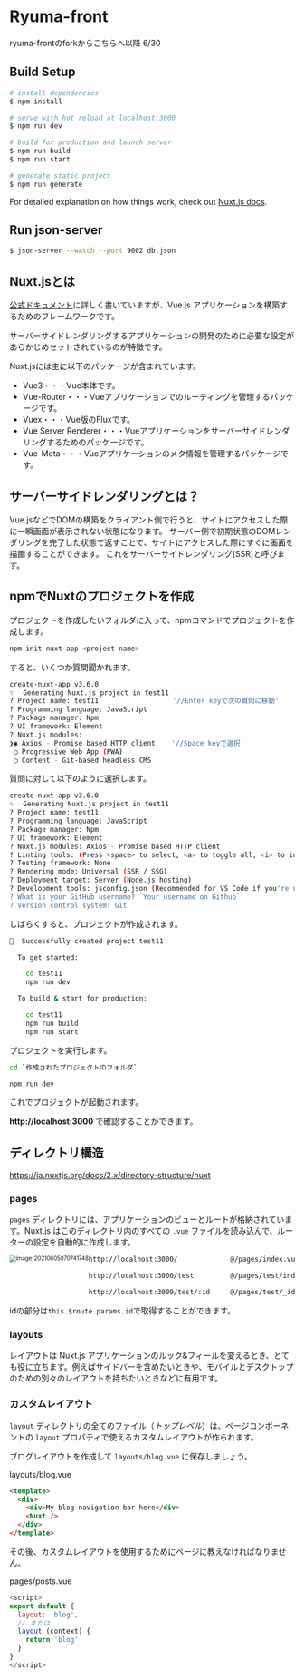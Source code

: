 # Ryuma-front 
ryuma-frontのforkからこちらへ以降 6/30

## Build Setup

```bash
# install dependencies
$ npm install

# serve with hot reload at localhost:3000
$ npm run dev

# build for production and launch server
$ npm run build
$ npm run start

# generate static project
$ npm run generate
```

For detailed explanation on how things work, check out [Nuxt.js docs](https://nuxtjs.org).

## Run json-server
```bash
$ json-server --watch --port 9002 db.json
```


## Nuxt.jsとは

[公式ドキュメント](https://ja.nuxtjs.org/guide)に詳しく書いていますが、Vue.js アプリケーションを構築するためのフレームワークです。

サーバーサイドレンダリングするアプリケーションの開発のために必要な設定があらかじめセットされているのが特徴です。

Nuxt.jsには主に以下のパッケージが含まれています。

- Vue3・・・Vue本体です。
- Vue-Router・・・Vueアプリケーションでのルーティングを管理するパッケージです。
- Vuex・・・Vue版のFluxです。
- Vue Server Renderer・・・Vueアプリケーションをサーバーサイドレンダリングするためのパッケージです。
- Vue-Meta・・・Vueアプリケーションのメタ情報を管理するパッケージです。

## サーバーサイドレンダリングとは？

Vue.jsなどでDOMの構築をクライアント側で行うと、サイトにアクセスした際に一瞬画面が表示されない状態になります。
サーバー側で初期状態のDOMレンダリングを完了した状態で返すことで、サイトにアクセスした際にすぐに画面を描画することができます。
これをサーバーサイドレンダリング(SSR)と呼びます。

## npmでNuxtのプロジェクトを作成

プロジェクトを作成したいフォルダに入って、npmコマンドでプロジェクトを作成します。

```bash
npm init nuxt-app <project-name>
```

すると、いくつか質問聞かれます。

```bash
create-nuxt-app v3.6.0
✨  Generating Nuxt.js project in test11
? Project name: test11　　　　　　　　　　　'//Enter keyで次の質問に移動'
? Programming language: JavaScript
? Package manager: Npm
? UI framework: Element
? Nuxt.js modules: 
❯◉ Axios - Promise based HTTP client    '//Space keyで選択'
 ◯ Progressive Web App (PWA)
 ◯ Content - Git-based headless CMS
```

質問に対して以下のように選択します。

```bash	
create-nuxt-app v3.6.0
✨  Generating Nuxt.js project in test11
? Project name: test11
? Programming language: JavaScript
? Package manager: Npm
? UI framework: Element
? Nuxt.js modules: Axios - Promise based HTTP client
? Linting tools: (Press <space> to select, <a> to toggle all, <i> to invert selection)
? Testing framework: None
? Rendering mode: Universal (SSR / SSG)
? Deployment target: Server (Node.js hosting)
? Development tools: jsconfig.json (Recommended for VS Code if you're not using typescript)
? What is your GitHub username? `Your username on Github`  
? Version control system: Git
```

しばらくすると、プロジェクトが作成されます。

```bash
🎉  Successfully created project test11

  To get started:

	cd test11
	npm run dev

  To build & start for production:

	cd test11
	npm run build
	npm run start
```

プロジェクトを実行します。

```bash
cd `作成されたプロジェクトのフォルダ`

npm run dev
```

これでプロジェクトが起動されます。

**http://localhost:3000** で確認することができます。

## ディレクトリ構造

https://ja.nuxtjs.org/docs/2.x/directory-structure/nuxt

### pages

`pages` ディレクトリには、アプリケーションのビューとルートが格納されています。Nuxt.js はこのディレクトリ内のすべての `.vue` ファイルを読み込んで、ルーターの設定を自動的に作成します。

<img src="/Users/sunyuqiang/Library/Application Support/typora-user-images/image-20210605070741748.png" alt="image-20210605070741748" style="zoom:70%;float:left" />

```html
http://localhost:3000/             @/pages/index.vue

http://localhost:3000/test         @/pages/test/index.vue

http://localhost:3000/test/:id     @/pages/test/_id.vue     //動的なページ
```

idの部分は`this.$route.params.id`で取得することができます。

### layouts

レイアウトは Nuxt.js アプリケーションのルック&フィールを変えるとき、とても役に立ちます。例えばサイドバーを含めたいときや、モバイルとデスクトップのための別々のレイアウトを持ちたいときなどに有用です。

### カスタムレイアウト

`layout` ディレクトリの全てのファイル（*トップレベル*）は、ページコンポーネントの `layout` プロパティで使えるカスタムレイアウトが作られます。

ブログレイアウトを作成して `layouts/blog.vue` に保存しましょう。

layouts/blog.vue

```html
<template>
  <div>
    <div>My blog navigation bar here</div>
    <Nuxt />
  </div>
</template>
```

その後、カスタムレイアウトを使用するためにページに教えなければなりません。

pages/posts.vue

```js
<script>
export default {
  layout: 'blog',
  // または
  layout (context) {
    return 'blog'
  }
}
</script>
```


